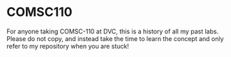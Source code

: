 # COMSC110
For anyone taking COMSC-110 at DVC, this is a history of all my past labs. Please do not copy, and instead take the time to learn the concept and only refer to my repository when you are stuck!
